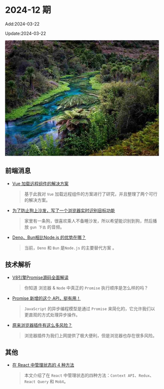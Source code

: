 <!--
 * @Description: weekly-12
 * @Author: zoeblow
 * @Email: zoeblow@gmail.com
 * @Date: 2024-01-01 17:20:35
 * @LastEditors: wangfuyuan
 * @LastEditTime: 2024-04-12 14:15:48
 * @FilePath: \nuofe-weekly1\2024\weekly-12.md
 -->

# 2024-12 期

Add:2024-03-22

Update:2024-03-22

![202412](../images/2024/202412.jpg)

## 前端消息

- [Vue 加载远程组件的解决方案](https://mp.weixin.qq.com/s/2y1bqDjXIcRP0k4tBQo1wA)

  > 基于此我对 `Vue` 加载远程组件的方案进行了研究，并且整理了两个可行的解决方案。

- [为了防止狗上沙发，写了一个浏览器实时识别目标功能](https://mp.weixin.qq.com/s/kif94huXm3nrzCUBX-KbIQ)

  > 家里有一条狗，很喜欢乘人不备睡沙发，所以希望能识别到狗，然后播放 `gun 下去` 的音频。

- [Deno、Bun相比Node.js 的优势在哪？](https://mp.weixin.qq.com/s/sj9XQ30deWtRxBmSgYsNwA)

  > 当前，`Deno` 和 `Bun` 是`Node.js` 的主要替代方案 。

## 技术解析

- [V8引擎Promise源码全面解读](https://juejin.cn/post/7055202073511460895)

  > 你知道 浏览器 & `Node` 中真正的 `Promise` 执行顺序是怎么样的吗？

- [Promise 新增的这个 API，挺有用！](https://mp.weixin.qq.com/s/XE8jtTsDKa_ArOiW8fONzw)

  > `JavaScript` 的异步编程模型是通过 `Promise` 来简化的，它允许我们以更直观的方式处理异步操作。

- [原来浏览器插件有这么多风险？](https://mp.weixin.qq.com/s/WkzNVRkBnZAumNE7N9J01A)

  > 浏览器插件为我们上网提供了极大便利，但是浏览器也存在很多风险。

## 其他

- [在 React 中管理状态的 4 种方法](https://mp.weixin.qq.com/s/d5Cuo9skgLgqQ9GKOcjp1g)

  > 本文介绍了在 `React` 中管理状态的四种方法：`Context API`、`Redux`、`React Query` 和 `MobX`。
